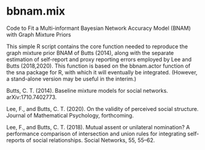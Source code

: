 # bbnam.mix
Code to Fit a Multi-informant Bayesian Network Accuracy Model (BNAM) with Graph Mixture Priors

This simple R script contains the core function needed to reproduce the graph mixture prior BNAM of Butts (2014), along with the separate estimation of self-report and proxy reporting errors employed by Lee and Butts (2018,2020).  This function is based on the bbnam.actor function of the sna package for R, with which it will eventually be integrated.  (However, a stand-alone version may be useful in the interim.)

Butts, C. T. (2014). Baseline mixture models for social networks. arXiv:1710.7402773.

Lee, F., and Butts, C. T. (2020).  On the validity of perceived social structure.  Journal of Mathematical Psychology, forthcoming.

Lee, F., and Butts, C. T. (2018). Mutual assent or unilateral nomination? A performance comparison of intersection and union rules for integrating self-reports of social relationships.  Social Networks, 55, 55–62.
